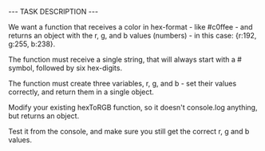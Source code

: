 --- TASK DESCRIPTION ---

We want a function that receives a color in hex-format - like #c0ffee - and returns an object with the r, g, and b values (numbers) - in this case: {r:192, g:255, b:238}.

The function must receive a single string, that will always start with a # symbol, followed by six hex-digits.

The function must create three variables, r, g, and b - set their values correctly, and return them in a single object.

Modify your existing hexToRGB function, so it doesn't console.log anything, but returns an object.

Test it from the console, and make sure you still get the correct r, g and b values.

